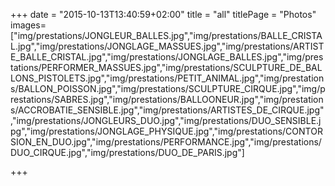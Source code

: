 +++
date = "2015-10-13T13:40:59+02:00"
title = "all"
titlePage = "Photos"
images=["img/prestations/JONGLEUR_BALLES.jpg","img/prestations/BALLE_CRISTAL.jpg","img/prestations/JONGLAGE_MASSUES.jpg","img/prestations/ARTISTE_BALLE_CRISTAL.jpg","img/prestations/JONGLAGE_BALLES.jpg","img/prestations/PERFORMER_MASSUES.jpg","img/prestations/SCULPTURE_DE_BALLONS_PISTOLETS.jpg","img/prestations/PETIT_ANIMAL.jpg","img/prestations/BALLON_POISSON.jpg","img/prestations/SCULPTURE_CIRQUE.jpg","img/prestations/SABRES.jpg","img/prestations/BALLOONEUR.jpg","img/prestations/ACCROBATIE_SENSIBLE.jpg","img/prestations/ARTISTES_DE_CIRQUE.jpg","img/prestations/JONGLEURS_DUO.jpg","img/prestations/DUO_SENSIBLE.jpg","img/prestations/JONGLAGE_PHYSIQUE.jpg","img/prestations/CONTORSION_EN_DUO.jpg","img/prestations/PERFORMANCE.jpg","img/prestations/DUO_CIRQUE.jpg","img/prestations/DUO_DE_PARIS.jpg"]

+++

